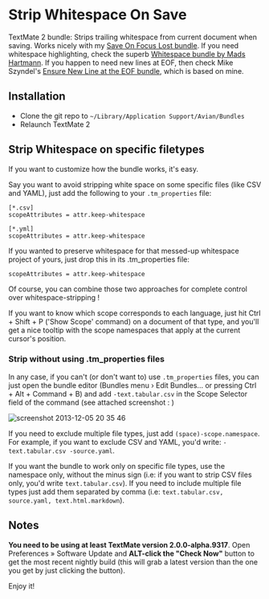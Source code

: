 # Strip Whitespace On Save

TextMate 2 bundle: Strips trailing whitespace from current document when saving. Works nicely with my [Save On Focus Lost bundle](https://github.com/bomberstudios/Save-On-Focus-Lost.tmbundle). If you need whitespace highlighting, check the superb [Whitespace bundle by Mads Hartmann](https://github.com/mads379/Whitespace.tmbundle). If you happen to need new lines at EOF, then check Mike Szyndel's [Ensure New Line at the EOF bundle](https://github.com/hajder/Ensure-New-Line-at-the-EOF.tmbundle), which is based on mine.

## Installation

- Clone the git repo to  `~/Library/Application Support/Avian/Bundles`
- Relaunch TextMate 2

## Strip Whitespace on specific filetypes

If you want to customize how the bundle works, it's easy.

Say you want to avoid stripping white space on some specific files (like CSV and YAML), just add the following to your `.tm_properties` file:

```
[*.csv]
scopeAttributes = attr.keep-whitespace

[*.yml]
scopeAttributes = attr.keep-whitespace
```

If you wanted to preserve whitespace for that messed-up whitespace project of yours, just drop this in its .tm_properties file:

```
scopeAttributes = attr.keep-whitespace
```

Of course, you can combine those two approaches for complete control over whitespace-stripping !

If you want to know which scope corresponds to each language, just hit Ctrl + Shift + P ('Show Scope' command) on a document of that type, and you'll get a nice tooltip with the scope namespaces that apply at the current cursor's position.

### Strip without using .tm_properties files

In any case, if you can't (or don't want to) use `.tm_properties` files, you can just open the bundle editor (Bundles menu › Edit Bundles... or pressing Ctrl + Alt + Command + B) and add `-text.tabular.csv` in the Scope Selector field of the command (see attached screenshot : )

![screenshot 2013-12-05 20 35 46](https://f.cloud.github.com/assets/3832/1686305/20f9cb7e-5de5-11e3-8b76-1c09d9e40137.png)

If you need to exclude multiple file types, just add `(space)-scope.namespace`. For example, if you want to exclude CSV and YAML, you'd write: `-text.tabular.csv -source.yaml`.

If you want the bundle to work only on specific file types, use the namespace only, without the minus sign (i.e: if you want to strip CSV files only, you'd write `text.tabular.csv`). If you need to include multiple file types just add them separated by comma (i.e: `text.tabular.csv, source.yaml, text.html.markdown`).

## Notes

**You need to be using at least TextMate version 2.0.0-alpha.9317**. Open Preferences » Software Update and **ALT-click the "Check Now"** button to get the most recent nightly build (this will grab a latest version than the one you get by just clicking the button).

Enjoy it!
